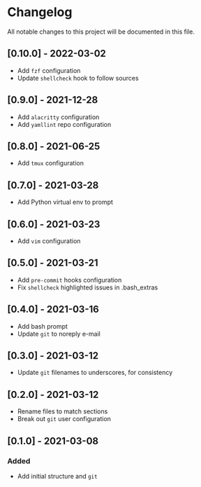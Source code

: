 # Changelog

All notable changes to this project will be documented in this file.

## [0.10.0] - 2022-03-02

- Add `fzf` configuration
- Update `shellcheck` hook to follow sources

## [0.9.0] - 2021-12-28

- Add `alacritty` configuration
- Add `yamllint` repo configuration

## [0.8.0] - 2021-06-25

- Add `tmux` configuration

## [0.7.0] - 2021-03-28

- Add Python virtual env to prompt

## [0.6.0] - 2021-03-23

- Add `vim` configuration

## [0.5.0] - 2021-03-21

- Add `pre-commit` hooks configuration
- Fix `shellcheck` highlighted issues in .bash_extras

## [0.4.0] - 2021-03-16

- Add bash prompt
- Update `git` to noreply e-mail

## [0.3.0] - 2021-03-12

- Update `git` filenames to underscores, for consistency

## [0.2.0] - 2021-03-12

- Rename files to match sections
- Break out `git` user configuration

## [0.1.0] - 2021-03-08

### Added

- Add initial structure and `git`
